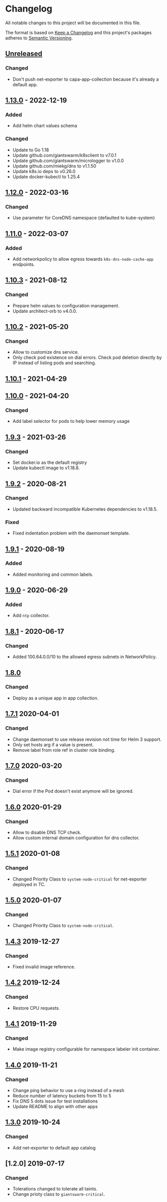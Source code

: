 # Changelog

All notable changes to this project will be documented in this file.

The format is based on [Keep a Changelog](http://keepachangelog.com/en/1.0.0/)
and this project's packages adheres to [Semantic Versioning](http://semver.org/spec/v2.0.0.html).

## [Unreleased]

### Changed

- Don't push net-exporter to capa-app-collection because it's already a default app.

## [1.13.0] - 2022-12-19

### Added

- Add helm chart values schema

### Changed

- Update to Go 1.18
- Update github.com/giantswarm/k8sclient to v7.0.1
- Update github.com/giantswarm/micrologger to v1.0.0
- Update github.com/miekg/dns to v1.1.50
- Update k8s.io deps to v0.26.0
- Update docker-kubectl to 1.25.4

## [1.12.0] - 2022-03-16

### Changed

- Use parameter for CoreDNS namespace (defaulted to kube-system)

## [1.11.0] - 2022-03-07

### Added

- Add networkpolicy to allow egress towards `k8s-dns-node-cache-app` endpoints.

## [1.10.3] - 2021-08-12

### Changed

- Prepare helm values to configuration management.
- Update architect-orb to v4.0.0.

## [1.10.2] - 2021-05-20

### Changed

- Allow to customize dns service.
- Only check pod existence on dial errors. Check pod deletion directly by IP instead of listing pods and searching.

## [1.10.1] - 2021-04-29

## [1.10.0] - 2021-04-20

### Changed

- Add label selector for pods to help lower memory usage

## [1.9.3] - 2021-03-26

### Changed

- Set docker.io as the default registry
- Update kubectl image to v1.18.8.

## [1.9.2] - 2020-08-21

### Changed

- Updated backward incompatible Kubernetes dependencies to v1.18.5.

### Fixed

- Fixed indentation problem with the daemonset template.

## [1.9.1] - 2020-08-19

### Added

- Added monitoring and common labels.

## [1.9.0] - 2020-06-29

### Added

- Add `ntp` collector.

## [1.8.1] - 2020-06-17

### Changed

- Added 100.64.0.0/10 to the allowed egress subnets in NetworkPolicy.

## [1.8.0]

### Changed

- Deploy as a unique app in app collection.

## [1.7.1] 2020-04-01

### Changed

- Change daemonset to use release revision not time for Helm 3 support.
- Only set hosts arg if a value is present.
- Remove label from role ref in cluster role binding.

## [1.7.0] 2020-03-20

### Changed

- Dial error if the Pod doesn't exist anymore will be ignored.

## [1.6.0] 2020-01-29

### Changed

- Allow to disable DNS TCP check.
- Allow custom internal domain configuration for dns collector.

## [1.5.1] 2020-01-08

### Changed

- Changed Priority Class to `system-node-critical` for net-exporter deployed in TC.

## [1.5.0] 2020-01-07

### Changed

- Changed Priority Class to `system-node-critical`.

## [1.4.3] 2019-12-27

### Changed

- Fixed invalid image reference.

## [1.4.2] 2019-12-24

### Changed

- Restore CPU requests.

## [1.4.1] 2019-11-29

### Changed

- Make image registry configurable for namespace labeler init container.

## [1.4.0] 2019-11-21

### Changed

- Change ping behavior to use a ring instead of a mesh
- Reduce number of latency buckets from 15 to 5
- Fix DNS 5 dots issue for test installations
- Update README to align with other apps

## [1.3.0] 2019-10-24

### Changed

- Add net-exporter to default app catalog

## [1.2.0] 2019-07-17

### Changed

- Tolerations changed to tolerate all taints.
- Change prioty class to `giantswarm-critical`.

[Unreleased]: https://github.com/giantswarm/net-exporter/compare/v1.13.0...HEAD
[1.13.0]: https://github.com/giantswarm/net-exporter/compare/v1.12.0...v1.13.0
[1.12.0]: https://github.com/giantswarm/net-exporter/compare/v1.11.0...v1.12.0
[1.11.0]: https://github.com/giantswarm/net-exporter/compare/v1.10.3...v1.11.0
[1.10.3]: https://github.com/giantswarm/net-exporter/compare/v1.10.2...v1.10.3
[1.10.2]: https://github.com/giantswarm/net-exporter/compare/v1.10.1...v1.10.2
[1.10.1]: https://github.com/giantswarm/net-exporter/compare/v1.10.0...v1.10.1
[1.10.0]: https://github.com/giantswarm/net-exporter/compare/v1.9.3...v1.10.0
[1.9.3]: https://github.com/giantswarm/net-exporter/compare/v1.9.2...v1.9.3
[1.9.2]: https://github.com/giantswarm/net-exporter/compare/v1.9.1...v1.9.2
[1.9.1]: https://github.com/giantswarm/net-exporter/compare/v1.9.0...v1.9.1
[1.9.0]: https://github.com/giantswarm/net-exporter/compare/v1.8.1...v1.9.0
[1.8.1]: https://github.com/giantswarm/net-exporter/compare/v1.8.0...v1.8.1
[1.8.0]: https://github.com/giantswarm/net-exporter/compare/v1.7.1...v1.8.0
[1.7.1]: https://github.com/giantswarm/net-exporter/compare/v1.7.0...v1.7.1
[1.7.0]: https://github.com/giantswarm/net-exporter/compare/v1.6.0...v1.7.0
[1.6.0]: https://github.com/giantswarm/net-exporter/compare/v1.5.1...v1.6.0
[1.5.1]: https://github.com/giantswarm/net-exporter/compare/v1.5.0...v1.5.1
[1.5.0]: https://github.com/giantswarm/net-exporter/compare/v1.4.3...v1.5.0
[1.4.3]: https://github.com/giantswarm/net-exporter/compare/v1.4.2...v1.4.3
[1.4.2]: https://github.com/giantswarm/net-exporter/compare/v1.4.1...v1.4.2
[1.4.1]: https://github.com/giantswarm/net-exporter/compare/v1.4.0...v1.4.1
[1.4.0]: https://github.com/giantswarm/net-exporter/compare/v1.3.0...v1.4.0
[1.3.0]: https://github.com/giantswarm/net-exporter/releases/tag/v1.3.0
